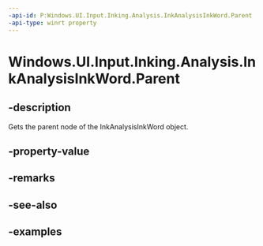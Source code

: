 ```yaml
---
-api-id: P:Windows.UI.Input.Inking.Analysis.InkAnalysisInkWord.Parent
-api-type: winrt property
---
```


<!-- Property syntax.
public IInkAnalysisNode Parent { get; }
-->

# Windows.UI.Input.Inking.Analysis.InkAnalysisInkWord.Parent

## -description

Gets the parent node of the InkAnalysisInkWord object.

## -property-value

## -remarks

## -see-also

## -examples

